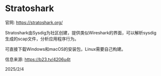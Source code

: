 # Stratoshark

官网: https://stratoshark.org/  

Stratoshark由Sysdig为社区创建，提供类似Wireshark的界面，可以解析sysdig生成的scap文件，分析应用程序行为。  

可直接下载Windows和macOS的安装包，Linux需要自己构建。  


信息来源: https://b23.tv/4206u4t  


2025/2/4  

